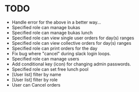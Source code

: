# TODO

* Handle error for the above in a better way...
* Specified role can manage bukas
* Specified role can manage bukas lunch
* Specified role can view single user orders for day(s) ranges
* Specified role can view collective orders for day(s) ranges
* Specified role can print orders for the day
* Fix bug where "cancel" during slack login loops.
* Specified role can manage users
* Add conditional key (icon) for changing admin passwords.
* Specified role can set free lunch pool
* [User list] filter by name
* [User list] filter by role
* User can Cancel orders